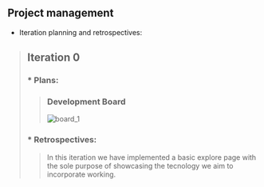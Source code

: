 
## Project management


* Iteration planning and retrospectives:

> ## Iteration 0
>
> ### * Plans:
>
>   > ### Development Board
>   >
>   >![board_1](https://user-images.githubusercontent.com/114760605/225951074-92295b50-21a7-4be9-9789-a7fb0249cdf9.PNG)
>
> ### * Retrospectives: 
>
>  > In this iteration we have implemented a basic explore page with the sole purpose of showcasing the tecnology we aim to incorporate working. <br>
>

<br>





